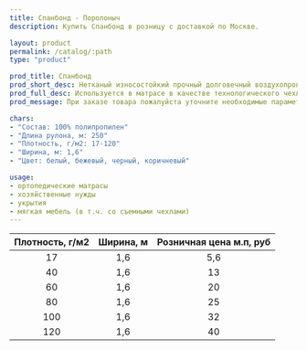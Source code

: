 ```yaml
---
title: Спанбонд - Поролоныч
description: Купить Спанбонд в розницу с доставкой по Москве.

layout: product
permalink: /catalog/:path
type: "product"

prod_title: Спанбонд
prod_short_desc: Нетканый износостойкий прочный долговечный воздухопроницаемый материал.
prod_full_desc: Используется в матрасе в качестве технологического чехла, для укрытия посевов, дачных теплиц, для защиты от неблагоприятных погодных условий, при пошиве медицинской одежды и одноразового постельного белья. Материал легок и защищает мягкие наполнители матраса от изнашивания. <b>Спанбонд</b> равномерно распределяет вес на пружины блока.
prod_message: При заказе товара пожалуйста уточните необходимые параметры (плотность, цвет и количество).

chars:
- "Состав: 100% полипропилен"
- "Длина рулона, м: 250"
- "Плотность, г/м2: 17-120"
- "Ширина, м: 1,6"
- "Цвет: белый, бежевый, черный, коричневый"

usage:
- ортопедические матрасы
- хозяйственные нужды
- укрытия
- мягкая мебель (в т.ч. со съемными чехлами)
---
```

| Плотность, г/м2 | Ширина, м | Розничная цена м.п, руб |
|:--:|:--:|:--:|
|17|1,6|5,6|
|40|1,6|13|
|60|1,6|20|
|80|1,6|25|
|100|1,6|32|
|120|1,6|40|